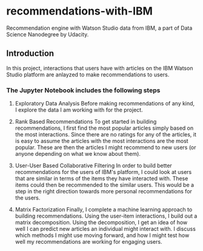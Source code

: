 # recommendations-with-IBM
Recommendation engine with Watson Studio data from IBM, a part of Data Science Nanodegree by Udacity.

## Introduction
In this project, interactions that users have with articles on the IBM Watson Studio platform are anlayzed to make recommendations to users.

### The Jupyter Notebook includes the following steps

1. Exploratory Data Analysis
Before making recommendations of any kind, I explore the data I am working with for the project. 

2. Rank Based Recommendations
To get started in building recommendations, I first find the most popular articles simply based on the most interactions. Since there are no ratings for any of the articles, it is easy to assume the articles with the most interactions are the most popular. These are then the articles I might recommend to new users (or anyone depending on what we know about them).

3. User-User Based Collaborative Filtering
In order to build better recommendations for the users of IBM's platform, I could look at users that are similar in terms of the items they have interacted with. These items could then be recommended to the similar users. This would be a step in the right direction towards more personal recommendations for the users. 

4. Matrix Factorization
Finally, I complete a machine learning approach to building recommendations. Using the user-item interactions, I build out a matrix decomposition. Using the decomposition, I get an idea of how well I can predict new articles an individual might interact with. I discuss which methods I might use moving forward, and how I might test how well my recommendations are working for engaging users.
